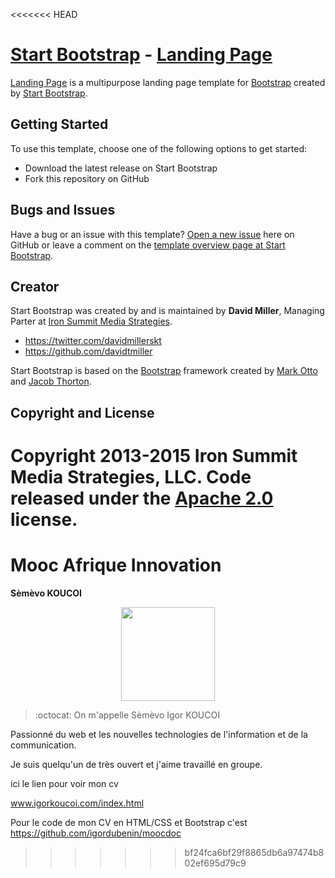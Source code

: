<<<<<<< HEAD
# [Start Bootstrap](http://startbootstrap.com/) - [Landing Page](http://startbootstrap.com/template-overviews/landing-page/)

[Landing Page](http://startbootstrap.com/template-overviews/landing-page/) is a multipurpose landing page template for [Bootstrap](http://getbootstrap.com/) created by [Start Bootstrap](http://startbootstrap.com/).

## Getting Started

To use this template, choose one of the following options to get started:
* Download the latest release on Start Bootstrap
* Fork this repository on GitHub

## Bugs and Issues

Have a bug or an issue with this template? [Open a new issue](https://github.com/IronSummitMedia/startbootstrap-landing-page/issues) here on GitHub or leave a comment on the [template overview page at Start Bootstrap](http://startbootstrap.com/template-overviews/landing-page/).

## Creator

Start Bootstrap was created by and is maintained by **David Miller**, Managing Parter at [Iron Summit Media Strategies](http://www.ironsummitmedia.com/).

* https://twitter.com/davidmillerskt
* https://github.com/davidtmiller

Start Bootstrap is based on the [Bootstrap](http://getbootstrap.com/) framework created by [Mark Otto](https://twitter.com/mdo) and [Jacob Thorton](https://twitter.com/fat).

## Copyright and License

Copyright 2013-2015 Iron Summit Media Strategies, LLC. Code released under the [Apache 2.0](https://github.com/IronSummitMedia/startbootstrap-landing-page/blob/gh-pages/LICENSE) license.
=======
# Mooc Afrique Innovation

**Sèmèvo KOUCOI** <div align="center"><img src="https://pbs.twimg.com/profile_images/569909318170861568/xE_doGjF.jpeg" width="150" height="150"></div>
> :octocat: On m'appelle Sèmèvo Igor KOUCOI

Passionné du web et les nouvelles technologies de l'information et de la communication.

Je suis quelqu'un de très ouvert et j'aime travaillé en groupe. 

ici le lien pour voir mon cv 

www.igorkoucoi.com/index.html

Pour le code de mon CV en HTML/CSS et Bootstrap c'est https://github.com/igordubenin/moocdoc
>>>>>>> bf24fca6bf29f8865db6a97474b802ef695d79c9
